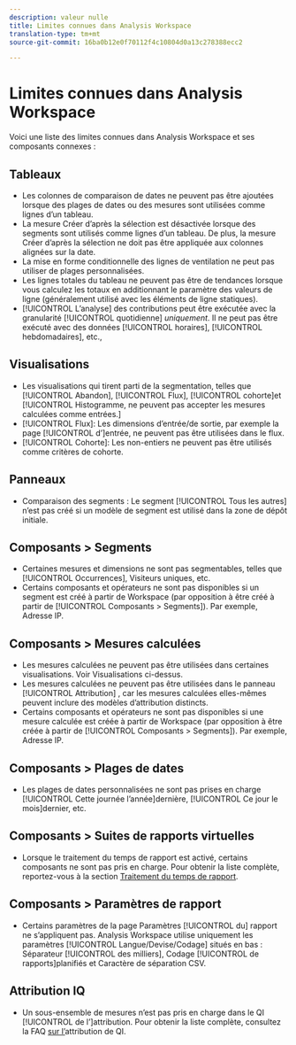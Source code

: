 ```yaml
---
description: valeur nulle
title: Limites connues dans Analysis Workspace
translation-type: tm+mt
source-git-commit: 16ba0b12e0f70112f4c10804d0a13c278388ecc2

---
```



# Limites connues dans Analysis Workspace

Voici une liste des limites connues dans Analysis Workspace et ses composants connexes :

## Tableaux

* Les colonnes de comparaison de dates ne peuvent pas être ajoutées lorsque des plages de dates ou des mesures sont utilisées comme lignes d’un tableau.
* La mesure Créer d’après la sélection est désactivée lorsque des segments sont utilisés comme lignes d’un tableau. De plus, la mesure Créer d’après la sélection ne doit pas être appliquée aux colonnes alignées sur la date.
* La mise en forme conditionnelle des lignes de ventilation ne peut pas utiliser de plages personnalisées.
* Les lignes totales du tableau ne peuvent pas être de tendances lorsque vous calculez les totaux en additionnant le paramètre des valeurs de ligne (généralement utilisé avec les éléments de ligne statiques).
* [!UICONTROL L’analyse] des contributions peut être exécutée avec la granularité [!UICONTROL quotidienne] _uniquement_. Il ne peut pas être exécuté avec des données [!UICONTROL horaires], [!UICONTROL hebdomadaires], etc.,

## Visualisations

* Les visualisations qui tirent parti de la segmentation, telles que [!UICONTROL Abandon], [!UICONTROL Flux], [!UICONTROL cohorte]et [!UICONTROL Histogramme, ne peuvent pas accepter les mesures calculées comme entrées.]
* [!UICONTROL Flux]: Les dimensions d’entrée/de sortie, par exemple la page [!UICONTROL d’]entrée, ne peuvent pas être utilisées dans le flux.
* [!UICONTROL Cohorte]: Les non-entiers ne peuvent pas être utilisés comme critères de cohorte.

## Panneaux

* Comparaison des segments : Le segment [!UICONTROL Tous les autres] n’est pas créé si un modèle de segment est utilisé dans la zone de dépôt initiale.

## Composants &gt; Segments

* Certaines mesures et dimensions ne sont pas segmentables, telles que [!UICONTROL Occurrences], Visiteurs uniques, etc.
* Certains composants et opérateurs ne sont pas disponibles si un segment est créé à partir de Workspace (par opposition à être créé à partir de [!UICONTROL Composants &gt; Segments]). Par exemple, Adresse IP.

## Composants &gt; Mesures calculées

* Les mesures calculées ne peuvent pas être utilisées dans certaines visualisations. Voir Visualisations ci-dessus.
* Les mesures calculées ne peuvent pas être utilisées dans le panneau [!UICONTROL Attribution] , car les mesures calculées elles-mêmes peuvent inclure des modèles d’attribution distincts.
* Certains composants et opérateurs ne sont pas disponibles si une mesure calculée est créée à partir de Workspace (par opposition à être créée à partir de [!UICONTROL Composants &gt; Segments]). Par exemple, Adresse IP.

## Composants &gt; Plages de dates

* Les plages de dates personnalisées ne sont pas prises en charge [!UICONTROL Cette journée l’année]dernière, [!UICONTROL Ce jour le mois]dernier, etc.

## Composants &gt; Suites de rapports virtuelles

* Lorsque le traitement du temps de rapport est activé, certains composants ne sont pas pris en charge. Pour obtenir la liste complète, reportez-vous à la section [Traitement du temps de rapport](/help/components/vrs/vrs-report-time-processing.md).

## Composants &gt; Paramètres de rapport

* Certains paramètres de la page Paramètres [!UICONTROL du] rapport ne s’appliquent pas. Analysis Workspace utilise uniquement les paramètres [!UICONTROL Langue/Devise/Codage] situés en bas : Séparateur [!UICONTROL des milliers], Codage [!UICONTROL de rapports]planifiés et Caractère de séparation CSV.

## Attribution IQ

* Un sous-ensemble de mesures n’est pas pris en charge dans le QI [!UICONTROL de l’]attribution. Pour obtenir la liste complète, consultez la FAQ [sur l’](/help/analyze/analysis-workspace/attribution-iq/attribution-faq.md)attribution de QI.
